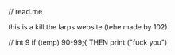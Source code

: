 // read.me

this is a kill the larps website (tehe made by 102)

// int 9 if (temp) 90-99;{
THEN print ("fuck you")

<!---
102lore/102lore is a ✨ special ✨ repository because its `README.md` (this file) appears on your GitHub profile.
You can click the Preview link to take a look at your changes.
--->
